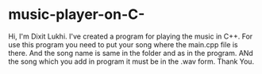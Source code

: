 # music-player-on-C-
Hi, I'm Dixit Lukhi.
I've created a program for playing the music in C++.
For use this program you need to put your song where the main.cpp file is there. And the song name is same in the folder and as in the program. ANd the song which you add in program it must be in the .wav form.
Thank You.
